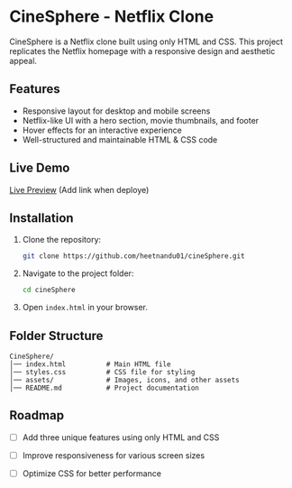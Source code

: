 # CineSphere - Netflix Clone

CineSphere is a Netflix clone built using only HTML and CSS. This project replicates the Netflix homepage with a responsive design and aesthetic appeal.

## Features
- Responsive layout for desktop and mobile screens
- Netflix-like UI with a hero section, movie thumbnails, and footer
- Hover effects for an interactive experience
- Well-structured and maintainable HTML & CSS code

## Live Demo
[Live Preview](cine-sphere-ashy.vercel.app) (Add link when deploye)

## Installation
1. Clone the repository:
   ```sh
   git clone https://github.com/heetnandu01/cineSphere.git
   ```
2. Navigate to the project folder:
   ```sh
   cd cineSphere
   ```
3. Open `index.html` in your browser.

## Folder Structure
```
CineSphere/
│── index.html          # Main HTML file
│── styles.css          # CSS file for styling
│── assets/             # Images, icons, and other assets
│── README.md           # Project documentation
```

## Roadmap
- [ ] Add three unique features using only HTML and CSS
- [ ] Improve responsiveness for various screen sizes
- [ ] Optimize CSS for better performance



